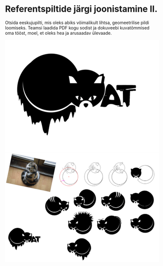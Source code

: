 # Referentspiltide järgi joonistamine II.
Otsida eeskujupilti, mis oleks abiks võimalikult lihtsa, geomeetrilise pildi loomiseks.
Teamsi laadida PDF kogu sodist ja dokuveebi kuvatõmmised oma tööst, moel, et oleks hea ja arusaadav ülevaade.

![Esimene](./img/kassike.png)
![Teine](./img/kassikesed.png)
